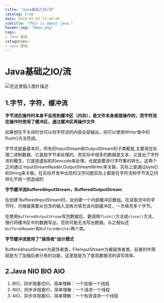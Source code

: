 ```yaml
---
title: "Java基础之IO/流"
catalog: true
date: 2019-05-03 21:44:00
subtitle: "This is about java."
header-img: "Demo.png"
tags:
- Java 基础
catagories:
- Java 基础
---
```


# Java基础之IO/流

![在这里插入图片描述](https://img-blog.csdnimg.cn/20190801233719954.png?x-oss-process=image/watermark,type_ZmFuZ3poZW5naGVpdGk,shadow_10,text_aHR0cHM6Ly9ibG9nLmNzZG4ubmV0L2Nocmlzc3c=,size_16,color_FFFFFF,t_70)

## 1.字节，字符，缓冲流

**字节流在操作时本身不会用到缓冲区（内存），是文件本身直接操作的，而字符流在操作时使用了缓冲区，通过缓冲区再操作文件**

如果想在不关闭时也可以将字符流的内容全部输出，则可以使用Writer类中的flush()方法完成。

字节流是最基本的，所有的InputStream和OutputStream的子类都是,主要用在处理二进制数据，它是按字节来处理的。但实际中很多的数据是文本，又提出了字符流的概念，它是按虚拟机的encode来处理，也就是要进行字符集的转化。这两个之间通过 InputStreamReader,OutputStreamWriter来关联，实际上是通过byte[]和String来关联。在实际开发中出现的汉字问题实际上都是在字符流和字节流之间转化不统一而造成的

**字节缓冲流BufferedInputStream，BufferedOutputStream**

在创建 BufferedInputStream时，会创建一个内部缓冲区数组。在读取流中的字节时，可根据需要从包含的输入流再次填充该内部缓冲区，一次填充多个字节。

在使用`BufferedOutputStream`写完数据后，要调用`flush()`方法或`close()`方法，强行将缓冲区中的数据写出。否则可能无法写出数据。与之相似还`BufferedReader`和`BufferedWriter`两个类。

**字节缓冲流使用了"装饰者"设计模式**

BufferedInputStream为装饰者类，FileInputStream为被装饰者类，前者的作用就是为了加强后者已有的功能，这里就是为了提高数据流的读写效率。

## 2.Java NIO BIO AIO

1. BIO，同步阻塞式IO，简单理解：一个连接一个线程
2. NIO，同步非阻塞IO，简单理解：一个请求一个线程
3. AIO，异步非阻塞IO，简单理解：一个有效请求一个线程